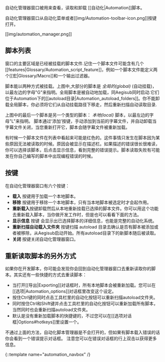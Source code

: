 自动化管理器窗口被用来查看，读取和卸载
[[自动化|Automation]]脚本。

自动化管理器窗口从自动化菜单或者[[img/Automation-toolbar-icon.png]]按键打开。

[[img/automation_manager.png]]

## 脚本列表  ##

窗口的主要区域是已经被挂载的脚本文件.记住一个脚本文件可能含有几个
[[features|Glossary/Automation_script_feature]]，例如一个脚本文件能定义两个[[宏|Glossary/Macro]]和一个输出过滤器。

脚本能以两种方式被挂载。上图中,大部分的脚本是 _全局的(global)_ (自动挂载)，以最左边的字母"G"来指明。全局脚本是被自动地加载，同Aegisub同时启动.它们位于Automation下的[[autoload目录|Automation_autoload_folders]]。你不能卸载全局脚本，你必须将它们从自动挂载路径下移走，然后重新扫描自动读取目录.

上图中的最后一个脚本是另一个类型的脚本： _本地(local)_ 脚本，以最左边的字母"L"来指明。 脚本通过‘添加’按键，手动添加到当前的字幕文件，并自动卸载当字幕文件关闭，当您重新打开它，脚本会随字幕文件被重新加载。

有时候一个脚本文件在列表中看起来可能是红色的。这件事情只发生在脚本因为某些原因无法被读取的时候。原因会被显示在描述栏。如果描述的错误很长很难读，你可以选择该脚本，后点击显示信息，看到完整的错误提示。脚本读取失败有可能发在你自己编写的脚本中出现编程错误的时候。

## 按键  ##

在自动化管理器窗口有六个按键：

* **载入** 按键用于加载一个本地脚本。
* **移除** 按键用于移除一个本地脚本，只有当本地脚本被选定时才会起作用。
* **重新载入**按键卸载然后从本地重新挂载已选择的脚本文件。你可以用这个功能去重新载入脚本，当你做开发工作时，但是也可以看看下面的方法。
* **显示信息** 按键 会显示出已选择脚本的详细信息，也能是完整的自动化系统。
* **重新扫描自动载入文件夹** 按键扫描 autoload 目录去确认是否有脚本被添加或者被移除，从Aegisub启动开始。所有autoload目录下的新脚本随后被读取。
* **关闭** 按键关闭自动化管理器窗口。

## 重新读取脚本的另外方式  ##

如果你在开发脚本，你可能会发现你会回到自动化管理器窗口去重新读取你的脚本。其实还有一些快捷的方式去重读脚本：

* 当打开[[导出|Exporting]]对话框时，所有本地脚本会被重新加载。您可以在[[选项|Automation_options]]对话框里改变这个设定。
* 按住Ctrl键的同时点击工具栏里的自动化按钮可以重新扫描autoload文件夹。
* 同时按住Ctrl和Shift键并点击工具栏里的自动化按钮可以重新加载所有脚本，当然同时也会重新扫描autoload文件夹。
* 默认是没有重新加载脚本的快捷键的，不过您可以在[[选项对话框|Options#hotkeys]]里设置一个。

不通过上面的方法，自动化脚本管理器是不会打开的，但如果有脚本载入错误的话你会看到一个错误提示对话框。
注意您可以在错误对话框的行上双击以获得更多信息。

{::template name="automation_navbox" /}
